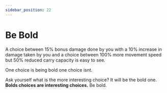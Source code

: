 ```yaml
---
sidebar_position: 22
---
```


# Be Bold

A choice between 15% bonus damage done by you with a 10% increase in damage taken by you and a choice between 100% more movement speed but 50% reduced carry capacity is easy to see.

One choice is being bold one choice isnt.

Ask yourself what is the more interesting choice? It will be the bold one. **Bolds choices are interesting choices.** Be bold.